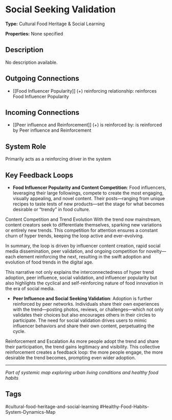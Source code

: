 # Social Seeking Validation

**Type:** Cultural Food Heritage & Social Learning

**Properties:** None specified

## Description
No description available.

## Outgoing Connections
- [[Food Influencer Popularity]] (+) reinforcing relationship: reinforces Food Influencer Popularity

## Incoming Connections
- [[Peer influence and Reinforcement]] (+) is reinforced by: is reinforced by Peer influence and Reinforcement

## System Role
Primarily acts as a reinforcing driver in the system

## Key Feedback Loops
- **Food Influencer Popularity and Content Competition**: Food influencers, leveraging their large followings, compete to create the most engaging, visually appealing, and novel content. Their posts—ranging from unique recipes to taste tests of new products—set the stage for what becomes desirable or “trendy” in food culture.

Content Competition and Trend Evolution
With the trend now mainstream, content creators seek to differentiate themselves, sparking new variations or entirely new trends. This competition for attention ensures a constant churn of hyper trends, keeping the loop active and ever-evolving.

In summary, the loop is driven by influencer content creation, rapid social media dissemination, peer validation, and ongoing competition for novelty—each element reinforcing the next, resulting in the swift adoption and evolution of food trends in the digital age.

This narrative not only explains the interconnectedness of hyper trend adoption, peer influence, social validation, and influencer popularity but also highlights the cyclical and self-reinforcing nature of food innovation in the era of social media.
- **Peer Influence and Social Seeking Validation**: Adoption is further reinforced by peer networks. Individuals share their own experiences with the trend—posting photos, reviews, or challenges—which not only validates their choices but also encourages others in their circles to participate. The need for social validation drives users to mimic influencer behaviors and share their own content, perpetuating the cycle.

Reinforcement and Escalation
As more people adopt the trend and share their participation, the trend gains legitimacy and visibility. This collective reinforcement creates a feedback loop: the more people engage, the more desirable the trend becomes, prompting even wider adoption.

---
*Part of systemic map exploring urban living conditions and healthy food habits*

## Tags
#cultural-food-heritage-and-social-learning #Healthy-Food-Habits-System-Dynamics-Map
